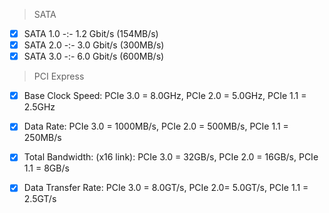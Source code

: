 >SATA
- [x] SATA 1.0 -:- 1.2 Gbit/s (154MB/s)
- [x] SATA 2.0 -:- 3.0 Gbit/s (300MB/s)
- [x] SATA 3.0 -:- 6.0 Gbit/s (600MB/s)

>PCI Express
- [x] Base Clock Speed: PCIe 3.0 = 8.0GHz, PCIe 2.0 = 5.0GHz, PCIe 1.1 = 2.5GHz
- [x] Data Rate: PCIe 3.0 = 1000MB/s, PCIe 2.0 = 500MB/s, PCIe 1.1 = 250MB/s
- [x] Total Bandwidth: (x16 link): PCIe 3.0 = 32GB/s, PCIe 2.0 = 16GB/s, PCIe 1.1 = 8GB/s
- [x] Data Transfer Rate: PCIe 3.0 = 8.0GT/s, PCIe 2.0= 5.0GT/s, PCIe 1.1 = 2.5GT/s

